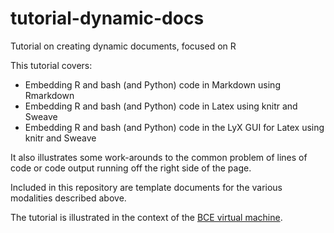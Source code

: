 # tutorial-dynamic-docs
Tutorial on creating dynamic documents, focused on R

This tutorial covers:

* Embedding R and bash (and Python) code in Markdown using Rmarkdown
* Embedding R and bash (and Python) code in Latex using knitr and Sweave
* Embedding R and bash (and Python) code in the LyX GUI for Latex using knitr and Sweave

It also illustrates some work-arounds to the common problem of lines of code or code output running off the right side of the page.

Included in this repository are template documents for the various modalities described above.

The tutorial is illustrated in the context of the [BCE virtual machine](http://bce.berkeley.edu).
